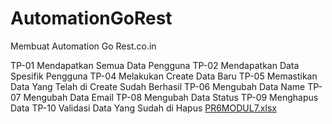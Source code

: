 # AutomationGoRest

Membuat Automation Go Rest.co.in

TP-01 Mendapatkan Semua Data Pengguna
TP-02 Mendapatkan Data Spesifik Pengguna 
TP-04 Melakukan Create Data Baru
TP-05 Memastikan Data Yang Telah di Create Sudah Berhasil
TP-06 Mengubah Data Name
TP-07 Mengubah Data Email
TP-08 Mengubah Data Status
TP-09 Menghapus Data
TP-10 Validasi Data Yang Sudah di Hapus
[PR6MODUL7.xlsx](https://github.com/AdMaulanaR/AutomationGoRest/files/13062954/PR6MODUL7.xlsx)
